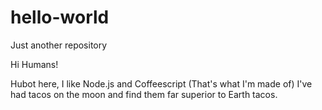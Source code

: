 # hello-world
Just another repository

Hi Humans!

Hubot here, I like Node.js and Coffeescript (That's what I'm made of)
I've had tacos on the moon and find them far superior to Earth tacos.
